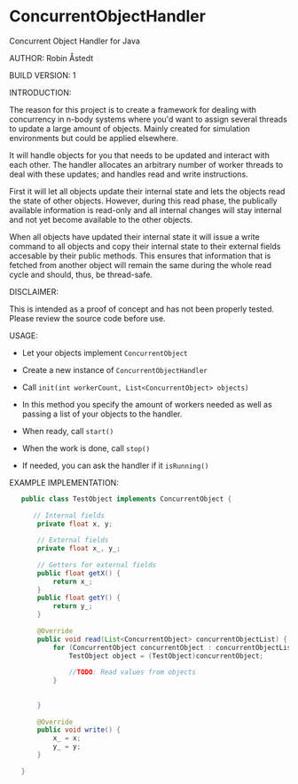 # ConcurrentObjectHandler
Concurrent Object Handler for Java

AUTHOR: Robin Åstedt

BUILD VERSION: 1

INTRODUCTION:

The reason for this project is to create a framework for dealing with concurrency in n-body systems where you'd want to assign several threads to update a large amount of objects.
Mainly created for simulation environments but could be applied elsewhere.

It will handle objects for you that needs to be updated and interact with each other. The handler allocates an arbitrary number of worker threads to deal with these updates; and handles read and write instructions.

First it will let all objects update their internal state and lets the objects read the state of other objects. However, during this read phase, the publically available information is read-only and all internal changes will stay internal and not yet become available to the other objects.

When all objects have updated their internal state it will issue a write command to all objects and copy their internal state to their external fields accesable by their public methods. This ensures that information that is fetched from another object will remain the same during the whole read cycle and should, thus, be thread-safe.



DISCLAIMER:

This is intended as a proof of concept and has not been properly tested. Please review the source code before use.

USAGE:

 * Let your objects implement ```ConcurrentObject```

 * Create a new instance of ```ConcurrentObjectHandler```

 * Call ```init(int workerCount, List<ConcurrentObject> objects)```

 * In this method you specify the amount of workers needed
   as well as passing a list of your objects to the handler.

 * When ready, call ```start()```

 * When the work is done, call ```stop()```
 
 * If needed, you can ask the handler if it ```isRunning()```


EXAMPLE IMPLEMENTATION:

```java
   public class TestObject implements ConcurrentObject {
       
      // Internal fields
       private float x, y;
       
       // External fields
       private float x_, y_;
       
       // Getters for external fields
       public float getX() {
           return x_;
       }
       public float getY() {
           return y_;
       }
       
       @Override
       public void read(List<ConcurrentObject> concurrentObjectList) {
           for (ConcurrentObject concurrentObject : concurrentObjectList) {
               TestObject object = (TestObject)concurrentObject;
               
               //TODO: Read values from objects
           }
           
           
       }
   
       @Override
       public void write() {
           x_ = x;
           y_ = y;
       }
       
   }
```



